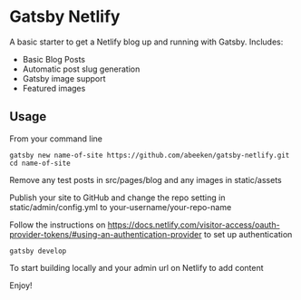 # Gatsby Netlify

A basic starter to get a Netlify blog up and running with Gatsby. Includes:

* Basic Blog Posts
* Automatic post slug generation
* Gatsby image support
* Featured images

## Usage

From your command line

    gatsby new name-of-site https://github.com/abeeken/gatsby-netlify.git
    cd name-of-site

Remove any test posts in src/pages/blog and any images in static/assets

Publish your site to GitHub and change the repo setting in static/admin/config.yml to your-username/your-repo-name

Follow the instructions on https://docs.netlify.com/visitor-access/oauth-provider-tokens/#using-an-authentication-provider to set up authentication

    gatsby develop

To start building locally and your admin url on Netlify to add content

Enjoy!